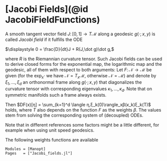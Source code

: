 # [Jacobi Fields](@id JacobiFieldFunctions)

A smooth tangent vector field $J\colon [0,1] → T\mathcal M$
along a geodesic $g(⋅;x,y)$ is called _Jacobi field_
if it fulfills the ODE

$\displaystyle 0 = \frac{D}{dt}J + R(J,\dot g)\dot g,$

where $R$ is the Riemannian curvature tensor.
Such Jacobi fields can be used to derive closed forms for the exponential map,
the logarithmic map and the geodesic, all of them with respect to both arguments:
Let $F\colon\mathcal N → \mathcal M$ be given (for the $\exp_x⋅$
  we have $\mathcal N = T_x\mathcal M$, otherwise $\mathcal N=\mathcal M$) and denote by
$ξ_1,…,ξ_d$ an orthonormal frame along $g(⋅;x,y)$ that diagonalizes
the curvature tensor with corresponding eigenvalues $κ_1,…,κ_d$.
Note that on symmetric manifolds such a frame always exists.

Then $DF(x)[η] = \sum_{k=1}^d \langle η,ξ_k(0)\rangle_xβ(κ_k)ξ_k(T)$ holds,
where $T$ also depends on the function $F$ as the weights $β$. The values
stem from solving the corresponding system of (decoupled) ODEs.

Note that in different references some factors might be a little different,
for example when using unit speed geodesics.

The following weights functions are available

```@autodocs
Modules = [Manopt]
Pages   = ["Jacobi_fields.jl"]
```
